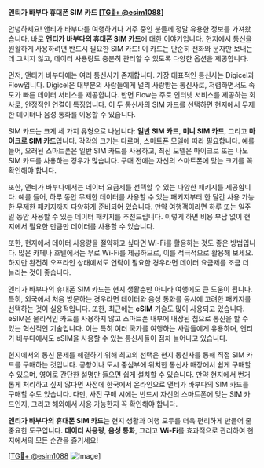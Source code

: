 **앤티가 바부다 휴대폰 SIM 카드 [[TG💪+ @esim1088](https://t.me/s/esim1088)]**

안녕하세요! 앤티가 바부다를 여행하거나 거주 중인 분들께 정말 유용한 정보를 가져왔습니다. 바로 **앤티가 바부다의 휴대폰 SIM 카드**에 대한 이야기입니다. 현지에서 통신을 원활하게 사용하려면 반드시 필요한 SIM 카드! 이 카드는 단순히 전화와 문자만 보내는 데 그치지 않고, 데이터 사용량도 충분히 관리할 수 있도록 다양한 옵션을 제공합니다.

먼저, 앤티가 바부다에는 여러 통신사가 존재합니다. 가장 대표적인 통신사는 Digicel과 Flow입니다. Digicel은 대부분의 사람들에게 널리 사랑받는 통신사로, 저렴하면서도 속도가 빠른 데이터 서비스를 제공합니다. 반면 Flow는 주로 인터넷 서비스를 제공하는 회사로, 안정적인 연결이 특징입니다. 이 두 통신사의 SIM 카드를 선택하면 현지에서 무제한 데이터나 음성 통화를 이용할 수 있습니다.

SIM 카드는 크게 세 가지 유형으로 나뉩니다: **일반 SIM 카드**, **미니 SIM 카드**, 그리고 **마이크로 SIM 카드**입니다. 각각의 크기는 다르며, 스마트폰 모델에 따라 필요합니다. 예를 들어, 오래된 스마트폰은 일반 SIM 카드를 사용하고, 최신 모델은 마이크로 또는 나노 SIM 카드를 사용하는 경우가 많습니다. 구매 전에는 자신의 스마트폰에 맞는 크기를 꼭 확인해야 합니다.

또한, 앤티가 바부다에서는 데이터 요금제를 선택할 수 있는 다양한 패키지를 제공합니다. 예를 들어, 하루 동안 무제한 데이터를 사용할 수 있는 패키지부터 한 달간 사용 가능한 무제한 패키지까지 다양하게 준비되어 있습니다. 만약 여행객이라면 하루 또는 일주일 동안 사용할 수 있는 데이터 패키지를 추천드립니다. 이렇게 하면 비용 부담 없이 현지에서 필요한 만큼만 데이터를 사용할 수 있습니다.

또한, 현지에서 데이터 사용량을 절약하고 싶다면 Wi-Fi를 활용하는 것도 좋은 방법입니다. 많은 카페나 호텔에서는 무료 Wi-Fi를 제공하므로, 이를 적극적으로 활용해 보세요. 하지만 완전히 오프라인 상태에서도 연락이 필요한 경우라면 데이터 요금제를 조금 더 늘리는 것이 좋습니다.

앤티가 바부다의 휴대폰 SIM 카드는 현지 생활뿐만 아니라 여행에도 큰 도움이 됩니다. 특히, 외국에서 처음 방문하는 경우라면 데이터와 음성 통화를 동시에 고려한 패키지를 선택하는 것이 실용적입니다. 또한, 최근에는 **eSIM** 기술도 많이 사용되고 있습니다. eSIM은 물리적인 카드를 사용하지 않고 스마트폰 내부에 내장된 칩으로 통신을 할 수 있는 혁신적인 기술입니다. 이는 특히 여러 국가를 여행하는 사람들에게 유용하며, 앤티가 바부다에서도 eSIM을 사용할 수 있는 통신사들이 점차 늘어나고 있습니다.

현지에서의 통신 문제를 해결하기 위해 최고의 선택은 현지 통신사를 통해 직접 SIM 카드를 구매하는 것입니다. 공항이나 도시 중심부에 위치한 통신사 매장에서 쉽게 구매할 수 있으며, 영어로 간단한 설명만 들으면 쉽게 설치할 수 있습니다. 만약 현지에서 번거롭게 처리하고 싶지 않다면 사전에 한국에서 온라인으로 앤티가 바부다의 SIM 카드를 구매할 수도 있습니다. 다만, 사전 구매 시에는 반드시 자신의 스마트폰에 맞는 SIM 카드인지, 그리고 해외에서 사용 가능한지 꼭 확인해야 합니다.

**앤티가 바부다의 휴대폰 SIM 카드**는 현지 생활과 여행 모두를 더욱 편리하게 만들어 줄 중요한 도구입니다. **데이터 사용량**, **음성 통화**, 그리고 **Wi-Fi**를 효과적으로 관리하여 현지에서의 모든 순간을 즐기세요!

[[TG💪+ @esim1088](https://t.me/s/esim1088) ![Image](https://i.postimg.cc/Y0z9fWf4/image.png)]